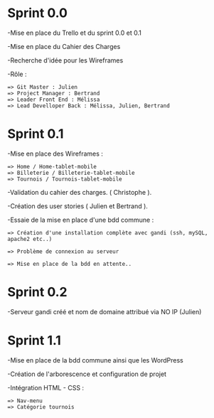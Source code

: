 # Sprint 0.0

-Mise en place du Trello et du sprint 0.0 et 0.1

-Mise en place du Cahier des Charges

-Recherche d'idée pour les Wireframes 

-Rôle : 

    => Git Master : Julien
    => Project Manager : Bertrand
    => Leader Front End : Mélissa
    => Lead Develloper Back : Mélissa, Julien, Bertrand

# Sprint 0.1

-Mise en place des Wireframes : 

    => Home / Home-tablet-mobile 
    => Billeterie / Billeterie-tablet-mobile
    => Tournois / Tournois-tablet-mobile

-Validation du cahier des charges. ( Christophe ).

-Création des user stories  ( Julien et Bertrand ).

-Essaie de la mise en place d'une bdd commune :

    => Création d'une installation complète avec gandi (ssh, mySQL, apache2 etc..)

    => Problème de connexion au serveur 

    => Mise en place de la bdd en attente.. 


# Sprint 0.2

-Serveur gandi créé et nom de domaine attribué via NO IP (Julien)



# Sprint 1.1

-Mise en place de la bdd commune ainsi que les WordPress 

-Création de l'arborescence et configuration de projet 

-Intégration HTML - CSS : 

    => Nav-menu 
    => Catégorie tournois